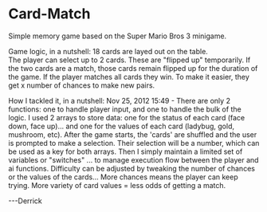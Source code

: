 Card-Match
==========

Simple memory game based on the Super Mario Bros 3 minigame. 

Game logic, in a nutshell: 
18 cards are layed out on the table.  
The player can select up to 2 cards. These are "flipped up" temporarily. 
If the two cards are a match, those cards remain flipped up for the duration of the game.
If the player matches all cards they win. 
To make it easier, they get x number of chances to make new pairs. 

How I tackled it, in a nutshell: 
Nov 25, 2012
15:49 - There are only 2 functions: one to handle player input, and one to handle the bulk of the logic.
I used 2 arrays to store data: one for the status of each card (face down, face up)...
and one for the values of each card (ladybug, gold, mushroom, etc). 
After the game starts, the 'cards' are shuffled and the user is prompted to make a selection. 
Their selection will be a number, which can be used as a key for both arrays. 
Then I simply maintain a limited set of variables or "switches" ...
to manage execution flow between the player and ai functions. 
Difficulty can be adjusted by tweaking the number of chances or the values of the cards...
More chances means the player can keep trying.  More variety of card values = less odds of getting a match. 

---Derrick